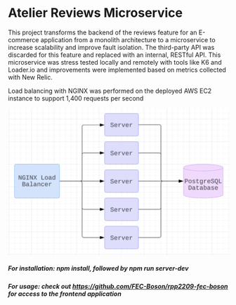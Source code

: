 # Atelier Reviews Microservice

This project transforms the backend of the reviews feature for an E-commerce application from a monolith architecture to a microservice to increase scalability and improve fault isolation. The third-party API was discarded for this feature and replaced with an internal, RESTful API. This microservice was stress tested locally and remotely with tools like K6 and Loader.io and improvements were implemented based on metrics collected with New Relic.

Load balancing with NGINX was performed on the deployed AWS EC2 instance to support 1,400 requests per second

<img title="FlowChart" src="./Photos/FlowChart.jpg">

##### For installation: npm install, followed by npm run server-dev

##### For usage: check out https://github.com/FEC-Boson/rpp2209-fec-boson for access to the frontend application 
